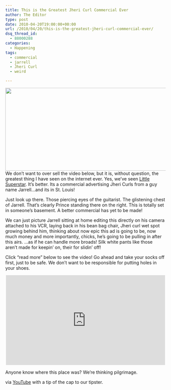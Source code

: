 ```yaml
---
title: This is the Greatest Jheri Curl Commercial Ever
author: The Editor
type: post
date: 2010-04-20T19:00:00+00:00
url: /2010/04/20/this-is-the-greatest-jheri-curl-commercial-ever/
dsq_thread_id:
  - 88000288
categories:
  - Happening
tags:
  - commercial
  - jarrell
  - Jheri Curl
  - weird

---
```

<p style="text-align: left;">
  <a href="http://punchingkitty.com/wp-content/uploads/2010/04/jarrell_curl.jpg"><img class="aligncenter size-full wp-image-3994" title="jarrell_curl" src="http://media.punchingkitty.com/wordpress/2010/04/jarrell_curl.jpg" alt="" width="600" height="260" srcset="http://media.punchingkitty.com/wordpress/2010/04/jarrell_curl.jpg 600w, http://media.punchingkitty.com/wordpress/2010/04/jarrell_curl-300x130.jpg 300w" sizes="(max-width: 600px) 100vw, 600px" /></a>We don&#8217;t want to over sell the video below, but it is, without question, the greatest thing I have seen on the internet ever. Yes, we&#8217;ve seen <a href="http://www.youtube.com/watch?v=gx-NLPH8JeM" target="_blank">Little Superstar</a>. It&#8217;s better. Its a commercial advertising Jheri Curls from a guy name Jarrell&#8230;and its in St. Louis!
</p>

Just look up there. Those piercing eyes of the guitarist. The glistening chest of Jarrell. That&#8217;s clearly Prince standing there on the right. This is totally set in someone&#8217;s basement. A better commercial has yet to be made!

We can just picture Jarrell sitting at home editing this directly on his camera attached to his VCR, laying back in his bean bag chair, Jheri curl wet spot growing behind him, thinking about now epic this ad is going to be, now much money and more importantly, chicks, he&#8217;s going to be pulling in after this airs. &#8230;as if he can handle more broads! Silk white pants like those aren&#8217;t made for keepin&#8217; on, their for slidin&#8217; off!

Click &#8220;read more&#8221; below to see the video! Go ahead and take your socks off first, just to be safe. We don&#8217;t want to be responsible for putting holes in your shoes.

<!--more-->


  
<span class="embed-youtube" style="text-align:center; display: block;"><iframe class='youtube-player' type='text/html' width='500' height='282' src='http://www.youtube.com/embed/uvOgL3z20lE?version=3&#038;rel=1&#038;fs=1&#038;autohide=2&#038;showsearch=0&#038;showinfo=1&#038;iv_load_policy=1&#038;wmode=transparent' allowfullscreen='true' style='border:0;'></iframe></span>

Anyone know where this place was? We&#8217;re thinking pilgrimage.

via <a href="http://www.youtube.com/watch?v=uvOgL3z20lE" target="_blank">YouTube</a> with a tip of the cap to our tipster.